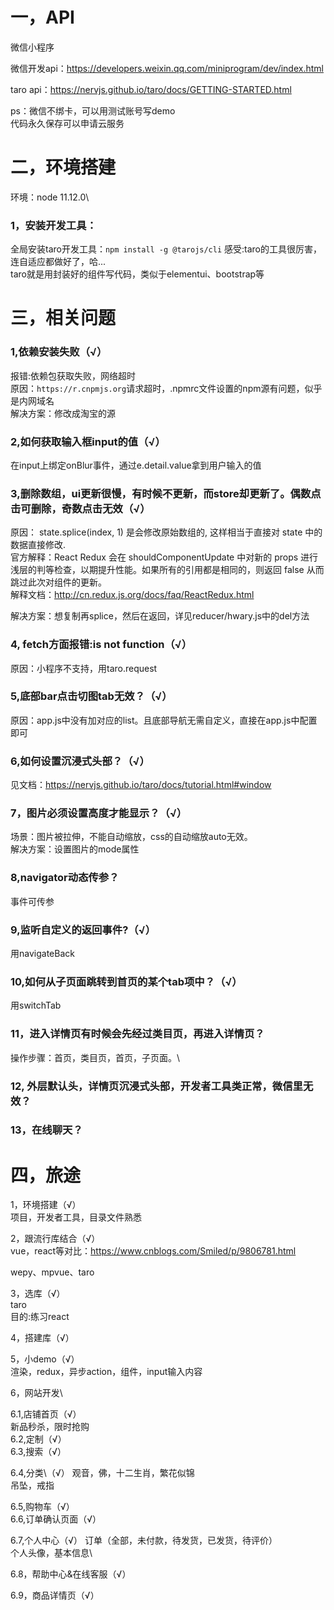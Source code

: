 # 一，API
微信小程序

微信开发api：https://developers.weixin.qq.com/miniprogram/dev/index.html

taro api：https://nervjs.github.io/taro/docs/GETTING-STARTED.html

ps：微信不绑卡，可以用测试账号写demo\
代码永久保存可以申请云服务


# 二，环境搭建
环境：node 11.12.0\
### 1，安装开发工具：
全局安装taro开发工具：`npm install -g @tarojs/cli`
感受:taro的工具很厉害，连自适应都做好了，哈...\
taro就是用封装好的组件写代码，类似于elementui、bootstrap等






# 三，相关问题
### 1,依赖安装失败（√）
报错:依赖包获取失败，网络超时\
原因：`https://r.cnpmjs.org`请求超时，.npmrc文件设置的npm源有问题，似乎是内网域名\
解决方案：修改成淘宝的源

### 2,如何获取输入框input的值（√）
在input上绑定onBlur事件，通过e.detail.value拿到用户输入的值

### 3,删除数组，ui更新很慢，有时候不更新，而store却更新了。偶数点击可删除，奇数点击无效（√）
原因： state.splice(index, 1) 是会修改原始数组的, 这样相当于直接对 state 中的数据直接修改.\
官方解释：React Redux 会在 shouldComponentUpdate 中对新的 props 进行浅层的判等检查，以期提升性能。如果所有的引用都是相同的，则返回 false 从而跳过此次对组件的更新。\
解释文档：http://cn.redux.js.org/docs/faq/ReactRedux.html

解决方案：想复制再splice，然后在返回，详见reducer/hwary.js中的del方法


### 4, fetch方面报错:is not function（√）
原因：小程序不支持，用taro.request

### 5,底部bar点击切图tab无效？（√）
原因：app.js中没有加对应的list。且底部导航无需自定义，直接在app.js中配置即可

### 6,如何设置沉浸式头部？（√）
见文档：https://nervjs.github.io/taro/docs/tutorial.html#window

### 7，图片必须设置高度才能显示？（√）
场景：图片被拉伸，不能自动缩放，css的自动缩放auto无效。\
解决方案：设置图片的mode属性


### 8,navigator动态传参？
事件可传参

### 9,监听自定义的返回事件?（√）
用navigateBack

### 10,如何从子页面跳转到首页的某个tab项中？（√）
用switchTab

### 11，进入详情页有时候会先经过类目页，再进入详情页？
操作步骤：首页，类目页，首页，子页面。\


### 12, 外层默认头，详情页沉浸式头部，开发者工具类正常，微信里无效？


### 13，在线聊天？




# 四，旅途
1，环境搭建（√）\
项目，开发者工具，目录文件熟悉

2，跟流行库结合（√）\
vue，react等对比：https://www.cnblogs.com/Smiled/p/9806781.html

wepy、mpvue、taro

3，选库（√）\
taro\
目的:练习react

4，搭建库（√）


5，小demo（√）\
渲染，redux，异步action，组件，input输入内容


6，网站开发\

6.1,店铺首页（√）\
新品秒杀，限时抢购\
6.2,定制（√）\
6.3,搜索（√）


6.4,分类\（√）
观音，佛，十二生肖，繁花似锦\
吊坠，戒指

6.5,购物车（√）\
6.6,订单确认页面（√）

6.7,个人中心（√）
订单（全部，未付款，待发货，已发货，待评价）\
个人头像，基本信息\

6.8，帮助中心&在线客服（√）

6.9，商品详情页（√）


